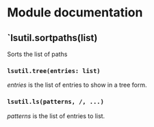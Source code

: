 # Module documentation




## `lsutil.sortpaths(list)

Sorts the list of paths

### `lsutil.tree(entries: list)`


_entries_ is the list of entries to show in a tree form.


### `lsutil.ls(patterns, /, ...)`

_patterns_ is the list of entries to list.

















